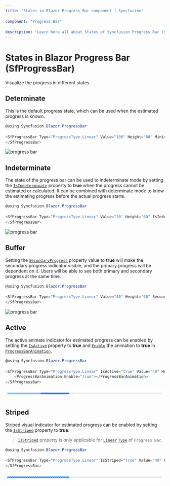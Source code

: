 ```yaml
---
title: "States in Blazor Progress Bar component | Syncfusion"

component: "Progress Bar"

description: "Learn here all about States of Syncfusion Progress Bar (SfProgressBar) component and more."
---
```


# States in Blazor Progress Bar (SfProgressBar)

Visualize the progress in different states.

## Determinate

This is the default progress state, which can be used when the estimated progress is known.

```csharp
@using Syncfusion.Blazor.ProgressBar

<SfProgressBar Type="ProgressType.Linear" Value="100" Height="60" Minimum="0" Maximum="100">
</SfProgressBar>
```

![progress bar](images/determinate.png)

## Indeterminate

The state of the progress bar can be used to indeterminate mode by setting the [`IsIndeterminate`](https://help.syncfusion.com/cr/blazor/Syncfusion.Blazor.ProgressBar.SfProgressBar.html#Syncfusion_Blazor_ProgressBar_SfProgressBar_IsIndeterminate) property to **true** when the progress cannot be estimated or calculated. It can be combined with determinate mode to know the estimating progress before the actual progress starts.

```csharp
@using Syncfusion.Blazor.ProgressBar

<SfProgressBar Type="ProgressType.Linear" Value="20" Height="60" IsIndeterminate="true" Minimum="0" Maximum="100">
</SfProgressBar>
```

![progress bar](images/indeterminate.png)

## Buffer

Setting the [`SecondaryProgress`](https://help.syncfusion.com/cr/blazor/Syncfusion.Blazor.ProgressBar.SfProgressBar.html#Syncfusion_Blazor_ProgressBar_SfProgressBar_SecondaryProgress) property value to **true** will make the secondary progress indicator visible, and the primary progress will be dependent on it. Users will be able to see both primary and secondary progress at the same time.

```csharp
@using Syncfusion.Blazor.ProgressBar

<SfProgressBar Type="ProgressType.Linear" Value="40" Height="60" SecondaryProgress="60" Minimum="0" Maximum="100">
</SfProgressBar>
```

![progress bar](images/buffer.png)

## Active

The active animate indicator for estimated progress can be enabled by setting the [`IsActive`](https://help.syncfusion.com/cr/blazor/Syncfusion.Blazor.ProgressBar.SfProgressBar.html#Syncfusion_Blazor_ProgressBar_SfProgressBar_IsActive) property to **true** and [`Enable`](https://help.syncfusion.com/cr/blazor/Syncfusion.Blazor.ProgressBar.ProgressBarAnimation.html#Syncfusion_Blazor_ProgressBar_ProgressBarAnimation_Enable) the animation to **true** in [`ProgressBarAnimation`](https://help.syncfusion.com/cr/blazor/Syncfusion.Blazor.ProgressBar.ProgressBarAnimation.html).

```csharp
@using Syncfusion.Blazor.ProgressBar

<SfProgressBar Type="ProgressType.Linear" IsActive="true" Value="40" Height="60" Minimum="0" Maximum="100">
    <ProgressBarAnimation Enable="true"></ProgressBarAnimation>
</SfProgressBar>
```

![progress bar](images/active.png)

## Striped

Striped visual indicator for estimated progress can be enabled by setting the [`IsStriped`](https://help.syncfusion.com/cr/blazor/Syncfusion.Blazor.ProgressBar.SfProgressBar.html#Syncfusion_Blazor_ProgressBar_SfProgressBar_IsStriped) property to **true**.

>[`IsStriped`](https://help.syncfusion.com/cr/blazor/Syncfusion.Blazor.ProgressBar.SfProgressBar.html#Syncfusion_Blazor_ProgressBar_SfProgressBar_IsStriped) property is only applicable for [`Linear`](https://help.syncfusion.com/cr/blazor/Syncfusion.Blazor.ProgressBar.ProgressType.html#Syncfusion_Blazor_ProgressBar_ProgressType_Linear) [`Type`](https://help.syncfusion.com/cr/blazor/Syncfusion.Blazor.ProgressBar.ProgressType.html) of `Progress Bar`.

```csharp
@using Syncfusion.Blazor.ProgressBar

<SfProgressBar Type="ProgressType.Linear" IsStriped="true" Value="40" Height="60" Minimum="0" Maximum="100">
</SfProgressBar>
```

![progress bar](images/striped.png)
